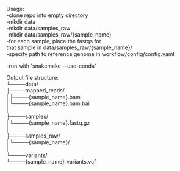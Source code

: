 Usage:  
-clone repo into empty directory  
-mkdir data  
-mkdir data/samples_raw  
-mkdir data/samples_raw/{sample_name}  
-for each sample, place the fastqs for  
 that sample in data/samples_raw/{sample_name}/  
-specify path to reference genome in workflow/config/config.yaml  

-run with 'snakemake --use-conda'  

Output file structure:    
└────data/  
     ├────mapped_reads/  
     |    ├────{sample_name}.bam  
     |    └────{sample_name}.bam.bai  
     |  
     ├────samples/  
     |    └────{sample_name}.fastq.gz  
     |  
     ├────samples_raw/  
     |    └────{sample_name}/  
     |  
     └────variants/  
          └────{sample_name}_variants.vcf  
